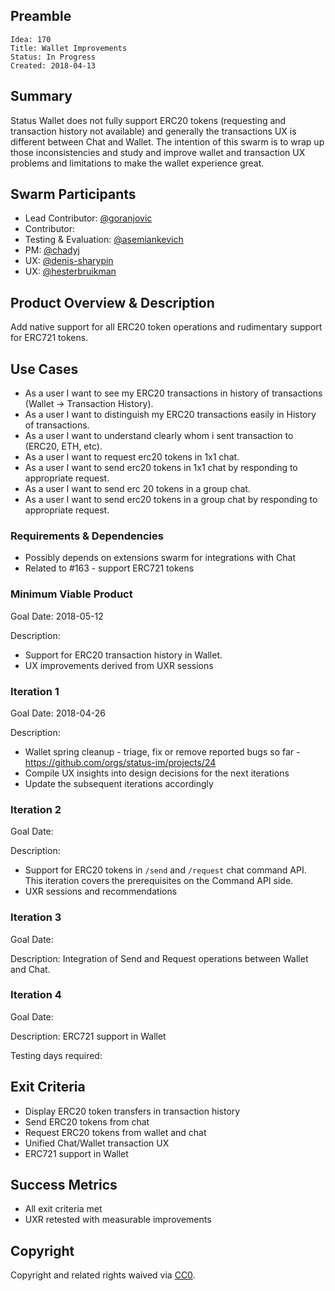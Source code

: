 ## Preamble

    Idea: 170
    Title: Wallet Improvements
    Status: In Progress
    Created: 2018-04-13
    
## Summary

Status Wallet does not fully support ERC20 tokens (requesting and transaction history not available)
and generally the transactions UX is different between Chat and Wallet. The intention of this swarm
is to wrap up those inconsistencies and study and improve wallet and transaction UX problems and
limitations to make the wallet experience great.

## Swarm Participants
- Lead Contributor: [@goranjovic](https://github.com/goranjovic)
- Contributor: 
- Testing & Evaluation: [@asemiankevich](https://github.com/asemiankevich)
- PM: [@chadyj](https://github.com/chadyj)
- UX: [@denis-sharypin](https://github.com/denis-sharypin)
- UX: [@hesterbruikman](https://github.com/hesterbruikman)

## Product Overview & Description

Add native support for all ERC20 token operations and rudimentary support for ERC721 tokens.

## Use Cases

 - As a user I want to see my ERC20 transactions in history of transactions (Wallet -> Transaction History).
 - As a user I want to distinguish my ERC20 transactions easily in History of transactions.
 - As a user I want to understand clearly whom i sent transaction to (ERC20, ETH, etc).
 - As a user I want to request erc20 tokens in 1x1 chat.
 - As a user I want to send erc20 tokens in 1x1 chat by responding to appropriate request.
 - As a user I want to send erc 20 tokens in a group chat.
 - As a user I want to send erc20 tokens in a group chat by responding to appropriate request.


### Requirements & Dependencies

- Possibly depends on extensions swarm for integrations with Chat 
- Related to #163 - support ERC721 tokens 


### Minimum Viable Product

Goal Date: 2018-05-12

Description: 

- Support for ERC20 transaction history in Wallet. 
- UX improvements derived from UXR sessions

### Iteration 1 

Goal Date: 2018-04-26

Description: 

- Wallet spring cleanup - triage, fix or remove reported bugs so far - https://github.com/orgs/status-im/projects/24
- Compile UX insights into design decisions for the next iterations 
- Update the subsequent iterations accordingly
 
### Iteration 2

Goal Date:

Description: 
- Support for ERC20 tokens in `/send` and `/request` chat command API. 
This iteration covers the prerequisites on the Command API side.
- UXR sessions and recommendations 
 
### Iteration 3

Goal Date:

Description: Integration of Send and Request operations between Wallet and Chat.

 
### Iteration 4

Goal Date: 

Description: ERC721 support in Wallet

Testing days required:

## Exit Criteria

- Display ERC20 token transfers in transaction history
- Send ERC20 tokens from chat
- Request ERC20 tokens from wallet and chat
- Unified Chat/Wallet transaction UX
- ERC721 support in Wallet

## Success Metrics

- All exit criteria met
- UXR retested with measurable improvements

## Copyright

Copyright and related rights waived via [CC0](https://creativecommons.org/publicdomain/zero/1.0/).

